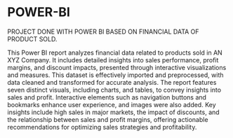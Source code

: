 # POWER-BI
PROJECT DONE WITH POWER BI BASED ON FINANCIAL DATA OF PRODUCT SOLD.

This Power BI report analyzes financial data related to products sold in AN XYZ Company.
It includes detailed insights into sales performance, profit margins, and discount impacts, presented through interactive visualizations and measures.
This dataset is effectively imported and preprocessed, with data cleaned and transformed for accurate analysis. 
The report features seven distinct visuals, including  charts, and tables, to convey insights into sales and profit. 
Interactive elements such as navigation buttons and bookmarks enhance user experience, and images were also added.
Key insights include high sales in major markets, the impact of discounts, and the relationship between sales and profit margins, offering actionable recommendations for optimizing sales strategies and profitability.
